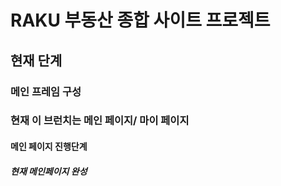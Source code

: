 # RAKU 부동산 종합 사이트 프로젝트

## 현재 단계

### 메인 프레임 구성

### 현재 이 브런치는 메인 페이지/ 마이 페이지

#### 메인 페이지 진행단계

##### 현재 메인페이지 완성
